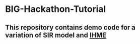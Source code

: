 # BIG-Hackathon-Tutorial

## This repository contains demo code for a variation of SIR model and [IHME](https://covid19.healthdata.org/united-states-of-america)
